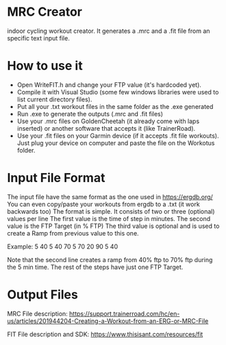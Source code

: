 # MRC Creator
indoor cycling workout creator. It generates a .mrc and a .fit file from an specific text input file. 

# How to use it
- Open WriteFIT.h and change your FTP value (it's hardcoded yet). 
- Compile it with Visual Studio (some few windows libraries were used to list current directory files).
- Put all your .txt workout files in the same folder as the .exe generated
- Run .exe to generate the outputs (.mrc and .fit files)
- Use your .mrc files on GoldenCheetah (it already come with laps inserted) or another software that accepts it (like TrainerRoad).
- Use your .fit files on your Garmin device (if it accepts .fit file workouts). Just plug your device on computer and paste the file on the Workotus folder.

# Input File Format
The input file have the same format as the one used in https://ergdb.org/ 
You can even copy/paste your workouts from ergdb to a .txt (it work backwards too)
The format is simple. It consists of two or three (optional) values per line
The first value is the time of step in minutes.
The second value is the FTP Target (in % FTP)
The third value is optional and is used to create a Ramp from previous value to this one.

Example:
5	40
5	40	70
5	70
20	90
5	40

Note that the second line creates a ramp from 40% ftp to 70% ftp during the 5 min time.
The rest of the steps have just one FTP Target.

# Output Files

MRC File description: https://support.trainerroad.com/hc/en-us/articles/201944204-Creating-a-Workout-from-an-ERG-or-MRC-File

FIT File description and SDK: https://www.thisisant.com/resources/fit
